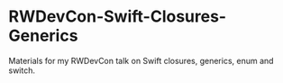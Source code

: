 RWDevCon-Swift-Closures-Generics
================================

Materials for my RWDevCon talk on Swift closures, generics, enum and switch.

